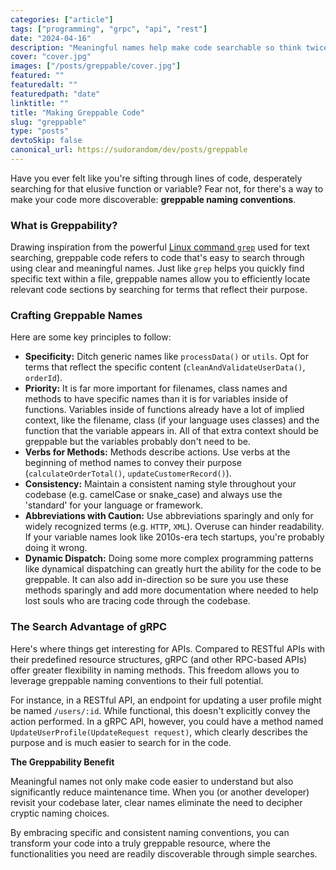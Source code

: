 ```yaml
---
categories: ["article"]
tags: ["programming", "grpc", "api", "rest"]
date: "2024-04-16"
description: "Meaningful names help make code searchable so think twice before naming everything 'entity'"
cover: "cover.jpg"
images: ["/posts/greppable/cover.jpg"]
featured: ""
featuredalt: ""
featuredpath: "date"
linktitle: ""
title: "Making Greppable Code"
slug: "greppable"
type: "posts"
devtoSkip: false
canonical_url: https://sudorandom/dev/posts/greppable
---
```


Have you ever felt like you're sifting through lines of code, desperately searching for that elusive function or variable? Fear not, for there's a way to make your code more discoverable: **greppable naming conventions**. 

### What is Greppability?

Drawing inspiration from the powerful [Linux command `grep`](https://www.gnu.org/software/grep/manual/grep.html) used for text searching, greppable code refers to code that's easy to search through using clear and meaningful names. Just like `grep` helps you quickly find specific text within a file, greppable names allow you to efficiently locate relevant code sections by searching for terms that reflect their purpose.

### Crafting Greppable Names

Here are some key principles to follow:

* **Specificity:** Ditch generic names like `processData()` or `utils`. Opt for terms that reflect the specific content (`cleanAndValidateUserData()`, `orderId`).
* **Priority:** It is far more important for filenames, class names and methods to have specific names than it is for variables inside of functions. Variables inside of functions already have a lot of implied context, like the filename, class (if your language uses classes) and the function that the variable appears in. All of that extra context should be greppable but the variables probably don't need to be.
* **Verbs for Methods:** Methods describe actions. Use verbs at the beginning of method names to convey their purpose (`calculateOrderTotal()`, `updateCustomerRecord()`).
* **Consistency:** Maintain a consistent naming style throughout your codebase (e.g. camelCase or snake_case) and always use the 'standard' for your language or framework.
* **Abbreviations with Caution:** Use abbreviations sparingly and only for widely recognized terms (e.g. `HTTP`, `XML`). Overuse can hinder readability. If your variable names look like 2010s-era tech startups, you're probably doing it wrong.
* **Dynamic Dispatch:** Doing some more complex programming patterns like dynamical dispatching can greatly hurt the ability for the code to be greppable. It can also add in-direction so be sure you use these methods sparingly and add more documentation where needed to help lost souls who are tracing code through the codebase.

### The Search Advantage of gRPC

Here's where things get interesting for APIs. Compared to RESTful APIs with their predefined resource structures, gRPC (and other RPC-based APIs) offer greater flexibility in naming methods. This freedom allows you to leverage greppable naming conventions to their full potential.

For instance, in a RESTful API, an endpoint for updating a user profile might be named `/users/:id`. While functional, this doesn't explicitly convey the action performed. In a gRPC API, however, you could have a method named `UpdateUserProfile(UpdateRequest request)`, which clearly describes the purpose and is much easier to search for in the code.

**The Greppability Benefit**

Meaningful names not only make code easier to understand but also significantly reduce maintenance time. When you (or another developer) revisit your codebase later, clear names eliminate the need to decipher cryptic naming choices.

By embracing specific and consistent naming conventions, you can transform your code into a truly greppable resource, where the functionalities you need are readily discoverable through simple searches.

